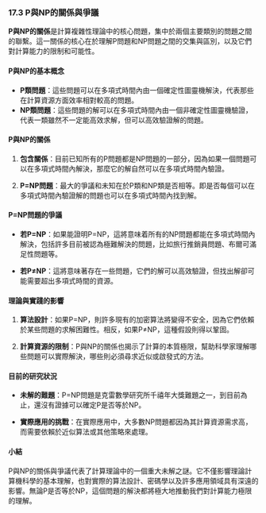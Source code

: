 ### **17.3 P與NP的關係與爭議**

**P與NP的關係**是計算複雜性理論中的核心問題，集中於兩個主要類別的問題之間的聯繫。這一關係的核心在於理解P問題和NP問題之間的交集與區別，以及它們對計算能力的限制和可能性。

#### **P與NP的基本概念**

- **P類問題**：這些問題可以在多項式時間內由一個確定性圖靈機解決，代表那些在計算資源方面效率相對較高的問題。
- **NP類問題**：這些問題的解可以在多項式時間內由一個非確定性圖靈機驗證，代表一類雖然不一定能高效求解，但可以高效驗證解的問題。

#### **P與NP的關係**

1. **包含關係**：目前已知所有的P問題都是NP問題的一部分，因為如果一個問題可以在多項式時間內解決，那麼它的解自然可以在多項式時間內驗證。
   
2. **P=NP問題**：最大的爭議和未知在於P類和NP類是否相等。即是否每個可以在多項式時間內驗證解的問題也可以在多項式時間內找到解。

#### **P=NP問題的爭議**

- **若P=NP**：如果能證明P=NP，這將意味着所有的NP問題都能在多項式時間內解決，包括許多目前被認為極難解決的問題，比如旅行推銷員問題、布爾可滿足性問題等。
  
- **若P≠NP**：這將意味著存在一些問題，它們的解可以高效驗證，但找出解卻可能需要超出多項式時間的資源。

#### **理論與實踐的影響**

1. **算法設計**：如果P=NP，則許多現有的加密算法將變得不安全，因為它們依賴於某些問題的求解困難性。相反，如果P≠NP，這種假設則得以鞏固。
   
2. **計算資源的限制**：P與NP的關係也揭示了計算的本質極限，幫助科學家理解哪些問題可以實際解決，哪些則必須尋求近似或啟發式的方法。

#### **目前的研究狀況**

- **未解的難題**：P=NP問題是克雷數學研究所千禧年大獎難題之一，到目前為止，還沒有證據可以確定P是否等於NP。
  
- **實際應用的挑戰**：在實際應用中，大多數NP問題都因為其計算資源需求高，而需要依賴於近似算法或其他策略來處理。

#### **小結**

P與NP的關係與爭議代表了計算理論中的一個重大未解之謎。它不僅影響理論計算機科學的基本理解，也對實際的算法設計、密碼學以及許多應用領域具有深遠的影響。無論P是否等於NP，這個問題的解決都將極大地推動我們對計算能力極限的理解。